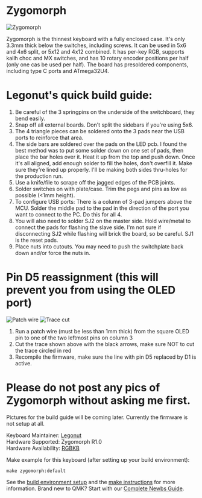 # Zygomorph

![Zygomorph](https://cdn.shopify.com/s/files/1/0008/8827/5005/files/20181219_001748_grande.jpg?v=1545236621)

Zygomorph is the thinnest keyboard with a fully enclosed case. It's only 3.3mm thick below the switches, including screws. It can be used in 5x6 and 4x6 split, or 5x12 and 4x12 combined. It has per-key RGB, supports kailh choc and MX switches, and has 10 rotary encoder positions per half (only one cas be used per half). The board has presoldered components, including type C ports and ATmega32U4.

# Legonut's quick build guide:

1. Be careful of the 3 springpins on the underside of the switchboard, they bend easily.
2. Snap off all external boards. Don't split the sidebars if you're using 5x6.
3. The 4 triangle pieces can be soldered onto the 3 pads near the USB ports to reinforce that area.
4. The side bars are soldered over the pads on the LED pcb. I found the best method was to put some solder down on one set of pads, then place the bar holes over it. Heat it up from the top and push down. Once it's all aligned, add enough solder to fill the holes, don't overfill it. Make sure they're lined up properly. I'll be making both sides thru-holes for the production run.
5. Use a knife/file to scrape off the jagged edges of the PCB joints.
6. Solder switches on with plate/case. Trim the pegs and pins as low as possible (<1mm height).
7. To configure USB ports: There is a column of 3-pad jumpers above the MCU. Solder the middle pad to the pad in the direction of the port you want to connect to the PC. Do this for all 4. 
8. You will also need to solder SJ2 on the master side. Hold wire/metal to connect the pads for flashing the slave side. I'm not sure if disconnecting SJ2 while flashing will brick the board, so be careful. SJ1 is the reset pads.
9. Place nuts into cutouts. You may need to push the switchplate back down and/or force the nuts in.

# Pin D5 reassignment (this will prevent you from using the OLED port)
![Patch wire](https://i.imgur.com/Z9LCCx2.jpg)
![Trace cut](https://i.imgur.com/MxGIx4t.jpg)

1. Run a patch wire (must be less than 1mm thick) from the square OLED pin to one of the two leftmost pins on column 3
2. Cut the trace shown above with the black arrows, make sure NOT to cut the trace circled in red
3. Recompile the firmware, make sure the line with pin D5 replaced by D1 is active.

# Please do not post any pics of Zygomorph without asking me first.

Pictures for the build guide will be coming later. Currently the firmware is not setup at all.

Keyboard Maintainer: [Legonut](https://github.com/Legonut)  
Hardware Supported: Zygomorph R1.0  
Hardware Availability: [RGBKB](https://www.rgbkb.net)

Make example for this keyboard (after setting up your build environment):

    make zygomorph:default

See the [build environment setup](https://docs.qmk.fm/#/getting_started_build_tools) and the [make instructions](https://docs.qmk.fm/#/getting_started_make_guide) for more information. Brand new to QMK? Start with our [Complete Newbs Guide](https://docs.qmk.fm/#/newbs).
